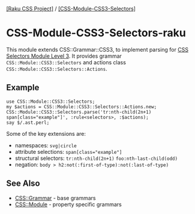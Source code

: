 [[Raku CSS Project]](https://css-raku.github.io)
 / [[CSS-Module-CSS3-Selectors]](https://css-raku.github.io/CSS-Module-CSS3-Selectors-raku)

# CSS-Module-CSS3-Selectors-raku

This module extends CSS::Grammar::CSS3, to implement parsing for [CSS Selectors Module Level 3](http://www.w3.org/TR/2011/REC-css3-selectors-20110929/). It provides grammar `CSS::Module::CSS3::Selectors` and actions class `CSS::Module::CSS3::Selectors::Actions`.

## Example

```
use CSS::Module::CSS3::Selectors;
my $actions = CSS::Module::CSS3::Selectors::Actions.new;
CSS::Module::CSS3::Selectors.parse('tr:nth-child(2n+1) span[class="example"]', :rule<selectors>, :$actions);
say $/.ast.perl;
```

Some of the key extensions are:

- namespaces: `svg|circle`
- attribute selections: `span[class="example"]`
- structural selectors: `tr:nth-child(2n+1)` `foo:nth-last-child(odd)`
- negation: `body > h2:not(:first-of-type):not(:last-of-type)`

## See Also

- [CSS::Grammar](https://css-raku.github.io/CSS-Grammar-raku) - base grammars
- [CSS::Module](https://css-raku.github.io/CSS-Module-raku) - property specific grammars
